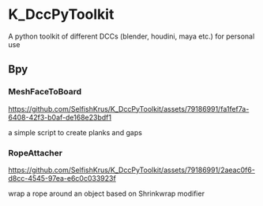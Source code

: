 # K_DccPyToolkit
A python toolkit of different DCCs (blender, houdini, maya etc.) for personal use

## Bpy 

### MeshFaceToBoard 

https://github.com/SelfishKrus/K_DccPyToolkit/assets/79186991/fa1fef7a-6408-42f3-b0af-de168e23bdf1 

a simple script to create planks and gaps 

### RopeAttacher

https://github.com/SelfishKrus/K_DccPyToolkit/assets/79186991/2aeac0f6-d8cc-4545-97ea-e6c0c033923f

wrap a rope around an object based on Shrinkwrap modifier

